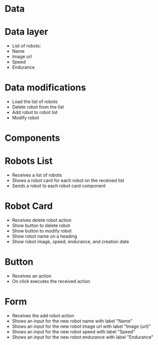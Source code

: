 # Data

# Data layer

- List of robots:
- Name
- Image url
- Speed
- Endurance

# Data modifications

- Load the list of robots
- Delete robot from the list
- Add robot to robot list
- Modify robot

# Components

# Robots List

- Receives a list of robots
- Shows a robot card for each robot on the received list
- Sends a robot to each robot card component

# Robot Card

- Receives delete robot action
- Show button to delete robot
- Show button to modify robot
- Show robot name on a heading
- Show robot image, speed, endurance, and creation date

# Button

- Receives an action
- On click executes the received action

# Form

- Receives the add robot action
- Shows an input for the new robot name with label "Name"
- Shows an input for the new robot image url with label "Image (url)"
- Shows an input for the new robot speed with label "Speed"
- Shows an input for the new robot endurance with label "Endurance"
